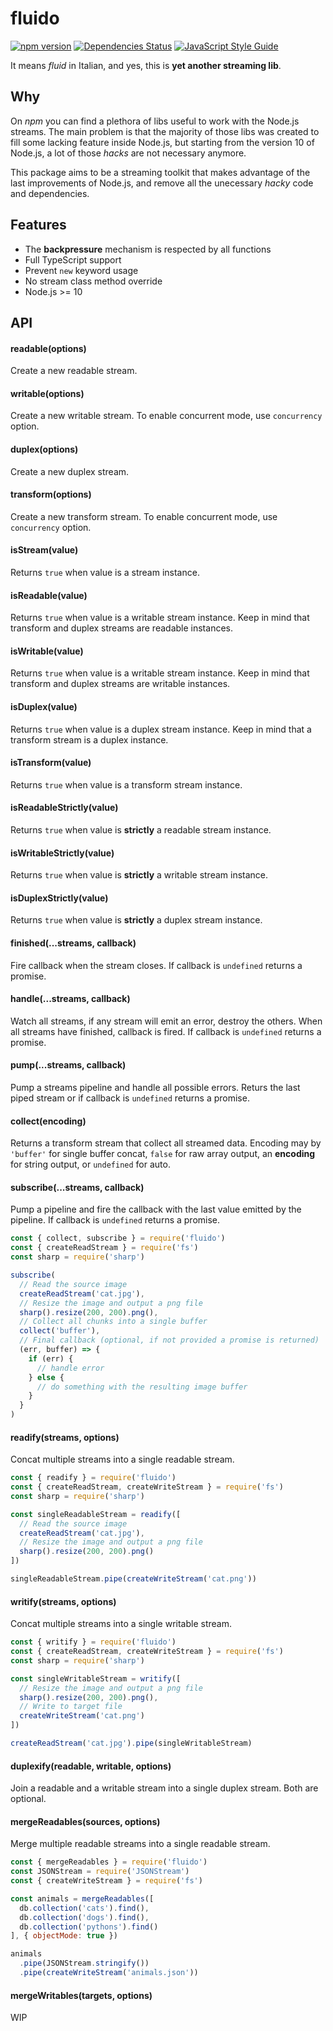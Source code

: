 # fluido

[![npm version](https://badge.fury.io/js/fluido.svg)](https://badge.fury.io/js/fluido) [![Dependencies Status](https://david-dm.org/greguz/fluido.svg)](https://david-dm.org/greguz/fluido.svg) [![JavaScript Style Guide](https://img.shields.io/badge/code_style-standard-brightgreen.svg)](https://standardjs.com)

It means _fluid_ in Italian, and yes, this is **yet another streaming lib**.

## Why

On _npm_ you can find a plethora of libs useful to work with the Node.js streams.
The main problem is that the majority of those libs was created to fill some
lacking feature inside Node.js, but starting from the version 10 of Node.js,
a lot of those _hacks_ are not necessary anymore.

This package aims to be a streaming toolkit that makes advantage of
the last improvements of Node.js, and remove all the unecessary
_hacky_ code and dependencies.

## Features

- The **backpressure** mechanism is respected by all functions
- Full TypeScript support
- Prevent `new` keyword usage
- No stream class method override
- Node.js >= 10

## API

#### readable(options)

Create a new readable stream.

#### writable(options)

Create a new writable stream. To enable concurrent mode, use `concurrency` option.

#### duplex(options)

Create a new duplex stream.

#### transform(options)

Create a new transform stream. To enable concurrent mode, use `concurrency` option.

#### isStream(value)

Returns `true` when value is a stream instance.

#### isReadable(value)

Returns `true` when value is a writable stream instance.
Keep in mind that transform and duplex streams are readable instances.

#### isWritable(value)

Returns `true` when value is a writable stream instance.
Keep in mind that transform and duplex streams are writable instances.

#### isDuplex(value)

Returns `true` when value is a duplex stream instance.
Keep in mind that a transform stream is a duplex instance.

#### isTransform(value)

Returns `true` when value is a transform stream instance.

#### isReadableStrictly(value)

Returns `true` when value is **strictly** a readable stream instance.

#### isWritableStrictly(value)

Returns `true` when value is **strictly** a writable stream instance.

#### isDuplexStrictly(value)

Returns `true` when value is **strictly** a duplex stream instance.

#### finished(...streams, callback)

Fire callback when the stream closes.
If callback is `undefined` returns a promise.

#### handle(...streams, callback)

Watch all streams, if any stream will emit an error, destroy the others.
When all streams have finished, callback is fired.
If callback is `undefined` returns a promise.

#### pump(...streams, callback)

Pump a streams pipeline and handle all possible errors.
Returs the last piped stream or if callback is `undefined`
returns a promise.

#### collect(encoding)

Returns a transform stream that collect all streamed data.
Encoding may by `'buffer'` for single buffer concat, `false` for raw array output, an **encoding** for string output, or `undefined` for auto.

#### subscribe(...streams, callback)

Pump a pipeline and fire the callback with the last value emitted by the pipeline.
If callback is `undefined` returns a promise.

```javascript
const { collect, subscribe } = require('fluido')
const { createReadStream } = require('fs')
const sharp = require('sharp')

subscribe(
  // Read the source image
  createReadStream('cat.jpg'),
  // Resize the image and output a png file
  sharp().resize(200, 200).png(),
  // Collect all chunks into a single buffer
  collect('buffer'),
  // Final callback (optional, if not provided a promise is returned)
  (err, buffer) => {
    if (err) {
      // handle error
    } else {
      // do something with the resulting image buffer
    }
  }
)
```

#### readify(streams, options)

Concat multiple streams into a single readable stream.

```javascript
const { readify } = require('fluido')
const { createReadStream, createWriteStream } = require('fs')
const sharp = require('sharp')

const singleReadableStream = readify([
  // Read the source image
  createReadStream('cat.jpg'),
  // Resize the image and output a png file
  sharp().resize(200, 200).png()
])

singleReadableStream.pipe(createWriteStream('cat.png'))
```

#### writify(streams, options)

Concat multiple streams into a single writable stream.

```javascript
const { writify } = require('fluido')
const { createReadStream, createWriteStream } = require('fs')
const sharp = require('sharp')

const singleWritableStream = writify([
  // Resize the image and output a png file
  sharp().resize(200, 200).png(),
  // Write to target file
  createWriteStream('cat.png')
])

createReadStream('cat.jpg').pipe(singleWritableStream)
```

#### duplexify(readable, writable, options)

Join a readable and a writable stream into a single duplex stream.
Both are optional.

#### mergeReadables(sources, options)

Merge multiple readable streams into a single readable stream.

```javascript
const { mergeReadables } = require('fluido')
const JSONStream = require('JSONStream')
const { createWriteStream } = require('fs')

const animals = mergeReadables([
  db.collection('cats').find(),
  db.collection('dogs').find(),
  db.collection('pythons').find()
], { objectMode: true })

animals
  .pipe(JSONStream.stringify())
  .pipe(createWriteStream('animals.json'))
```

#### mergeWritables(targets, options)

WIP
